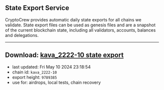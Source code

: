 ## State Export Service
CryptoCrew provides automatic daily state exports for all chains we validate. State export files can be used as genesis files and are a snapshot of the current blockchain state, including all validators, accounts, balances and delegations.

---
**Download: [kava_2222-10 state export](https://dl-eu2.ccvalidators.com/SERVICE/kava/kava_2222-10_export_9789385.json)**
---

- last updated: Fri May 10 2024 23:18:54
- chain id: `kava_2222-10`
- export height: `9789385`
- use for: airdrops, local tests, chain recovery
